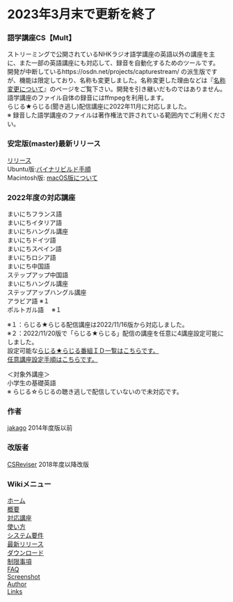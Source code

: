 # **2023年3月末で更新を終了**
### 語学講座CS【Mult】
ストリーミングで公開されているNHKラジオ語学講座の英語以外の講座を主に、また一部の英語講座にも対応して、録音を自動化するためのツールです。 開発が中断しているhttps://osdn.net/projects/capturestream/  の派生版ですが、機能は限定しており、名称も変更しました。名称変更した理由などは『[名称変更について](https://github.com/CSReviser/CaptureStream/wiki/%E5%90%8D%E7%A7%B0%E5%A4%89%E6%9B%B4%E3%81%AB%E3%81%A4%E3%81%84%E3%81%A6)』のページをご覧下さい。開発を引き継いだものではありません。                            
語学講座のファイル自体の録音にはffmpegを利用します。              
らじる★らじる(聞き逃し)配信講座に2022年11月に対応しました。                  
※ 録音した語学講座のファイルは著作権法で許されている範囲内でご利用ください。       
   
### 安定版(master)最新リリース  
[リリース](https://github.com/CSReviser/CS-Mult/releases)    
Ubuntu版:[バイナリビルド手順](https://github.com/CSReviser/CS-Mult/wiki/ubuntuビルド手順)                          
Macintosh版: [macOS版について](https://github.com/CSReviser/CS-Mult/wiki/Macintosh%E7%89%88)                          

### 2022年度の対応講座           
まいにちフランス語  
まいにちイタリア語   
まいにちハングル講座  
まいにちドイツ語     
まいにちスペイン語     
まいにちロシア語      
まいにち中国語  
ステップアップ中国語    
まいにちハングル講座          
ステップアップハングル講座        
アラビア語   ※１          
ポルトガル語 　※１     

※１：らじる★らじる配信講座は2022/11/16版から対応しました。    
※２：2022/11/20版で「らじる★らじる」配信の講座を任意に4講座設定可能にしました。           
設定可能な[らじる★らじる番組ＩＤ一覧はこちらです。](https://github.com/CSReviser/CS-English/wiki/%E3%82%89%E3%81%98%E3%82%8B%E2%98%85%E3%82%89%E3%81%98%E3%82%8B%E7%95%AA%E7%B5%84%EF%BC%A9%EF%BC%A4%E4%B8%80%E8%A6%A7)                                 
[任意講座設定手順はこちらです。](https://github.com/CSReviser/CS-English/wiki/%E4%BB%BB%E6%84%8F%E3%82%89%E3%81%98%E3%82%8B%E7%95%AA%E7%B5%84%E8%A8%AD%E5%AE%9A%E6%89%8B%E9%A0%86)                 
     

＜対象外講座＞        
小学生の基礎英語         
※ らじる☆らじるの聴き逃しで配信していないので未対応です。           

### 作者  
[jakago](https://github.com/jakago) 2014年度版以前  
### 改版者  
[CSReviser](https://github.com/CSReviser) 2018年度以降改版    
    
    
    
### Wikiメニュー
[ホーム](https://github.com/CSReviser/CS-English/wiki/CS-English)   
[概要](https://github.com/CSReviser/CS-English/wiki/%E6%A6%82%E8%A6%81)   
[対応講座](https://github.com/CSReviser/CS-Mult/wiki/%E5%AF%BE%E5%BF%9C%E8%AC%9B%E5%BA%A7)    
[使い方](https://github.com/CSReviser/CS-English/wiki/%E4%BD%BF%E3%81%84%E6%96%B9)   
[システム要件](https://github.com/CSReviser/CS-English/wiki/%E3%82%B7%E3%82%B9%E3%83%86%E3%83%A0%E8%A6%81%E4%BB%B6)   
[最新リリース](https://github.com/CSReviser/CaptureStream/wiki/%E6%9C%80%E6%96%B0%E3%83%AA%E3%83%AA%E3%83%BC%E3%82%B9)   
[ダウンロード](https://github.com/CSReviser/CS-English/releases)   
[制限事項](https://github.com/CSReviser/CaptureStream/wiki/%E5%88%B6%E9%99%90%E4%BA%8B%E9%A0%85)   
[FAQ](https://github.com/CSReviser/CaptureStream/wiki/FAQ)   
[Screenshot](https://github.com/CSReviser/CaptureStream/wiki/スクリーンショット)   
[Author](https://github.com/CSReviser/CaptureStream/wiki/作者・改版者)   
[Links](https://github.com/CSReviser/CaptureStream/wiki/リンク/)   


